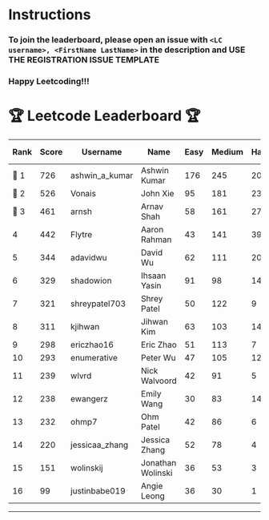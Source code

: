 # Instructions
### To join the leaderboard, please open an issue with `<LC username>, <FirstName LastName>` in the description and USE THE REGISTRATION ISSUE TEMPLATE
### Happy Leetcoding!!!


# 🏆 Leetcode Leaderboard 🏆

| Rank | Score | Username       | Name | Easy | Medium | Hard | Problems Solved |
|------|----------------|-----------------|-------------------|--------------|--------------|--------------|--------------|
| 🥇 1 | 726 | ashwin_a_kumar | Ashwin Kumar | 176 | 245 | 20 | 441 |
| 🥈 2 | 526 | Vonais | John Xie | 95 | 181 | 23 | 299 |
| 🥉 3 | 461 | arnsh | Arnav Shah | 58 | 161 | 27 | 246 |
| 4 | 442 | Flytre | Aaron Rahman | 43 | 141 | 39 | 223 |
| 5 | 344 | adavidwu | David Wu | 62 | 111 | 20 | 193 |
| 6 | 329 | shadowion | Ihsaan Yasin | 91 | 98 | 14 | 203 |
| 7 | 321 | shreypatel703 | Shrey Patel | 50 | 122 | 9 | 181 |
| 8 | 311 | kjihwan | Jihwan Kim | 63 | 103 | 14 | 180 |
| 9 | 298 | ericzhao16 | Eric Zhao | 51 | 113 | 7 | 171 |
| 10 | 293 | enumerative | Peter Wu | 47 | 105 | 12 | 164 |
| 11 | 239 | wlvrd | Nick Walvoord | 42 | 91 | 5 | 138 |
| 12 | 238 | ewangerz | Emily Wang | 30 | 83 | 14 | 127 |
| 13 | 232 | ohmp7 | Ohm Patel | 42 | 86 | 6 | 134 |
| 14 | 220 | jessicaa_zhang | Jessica Zhang | 52 | 78 | 4 | 134 |
| 15 | 151 | wolinskij | Jonathan Wolinski | 36 | 53 | 3 | 92 |
| 16 | 99 | justinbabe019 | Angie Leong | 36 | 30 | 1 | 67 |
---